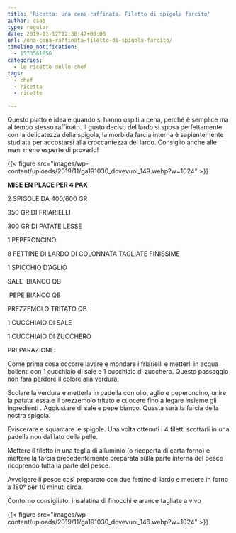 ```yaml
---
title: 'Ricetta: Una cena raffinata. Filetto di spigola farcito'
author: ciao
type: regular
date: 2019-11-12T12:30:47+00:00
url: /una-cena-raffinata-filetto-di-spigola-farcito/
timeline_notification:
  - 1573561850
categories:
  - le ricette dello chef
tags:
  - chef
  - ricetta
  - ricette

---
```

Questo piatto è ideale quando si hanno ospiti a cena, perché è semplice ma al tempo stesso raffinato. Il gusto deciso del lardo si sposa perfettamente con la delicatezza della spigola, la morbida farcia interna è sapientemente studiata per accostarsi alla croccantezza del lardo. Consiglio anche alle mani meno esperte di provarlo!


{{< figure src="images/wp-content/uploads/2019/11/ga191030_dovevuoi_149.webp?w=1024" >}}


**MISE EN PLACE PER 4 PAX**

2 SPIGOLE DA 400/600 GR

350 GR DI FRIARIELLI

300 GR DI PATATE LESSE

1 PEPERONCINO

8 FETTINE DI LARDO DI COLONNATA TAGLIATE FINISSIME

1 SPICCHIO D’AGLIO

SALE&nbsp; BIANCO QB

&nbsp;PEPE BIANCO QB

PREZZEMOLO TRITATO QB

1 CUCCHIAIO DI SALE

1 CUCCHIAIO DI ZUCCHERO 

PREPARAZIONE:

Come prima cosa occorre lavare e mondare i friarielli e metterli in acqua bollenti con 1 cucchiaio di sale e 1 cucchiaio di zucchero. Questo passaggio non farà perdere il colore alla verdura.

Scolare la verdura e metterla in padella con olio, aglio e peperoncino, unire la patata lessa e il prezzemolo tritato e cuocere fino a legare insieme gli ingredienti . Aggiustare di sale e pepe bianco. Questa sarà la farcia della nostra spigola.

Eviscerare e squamare le spigole. Una volta ottenuti i 4 filetti scottarli in una padella non dal lato della pelle.

Mettere il filetto in una teglia di alluminio (o ricoperta di carta forno) e mettere la farcia precedentemente preparata sulla parte interna del pesce ricoprendo tutta la parte del pesce.&nbsp;

Avvolgere il pesce così preparato con due fettine di lardo e mettere in forno a 180° per 10 minuti circa.

Contorno consigliato: insalatina di finocchi e arance tagliate a vivo


{{< figure src="images/wp-content/uploads/2019/11/ga191030_dovevuoi_146.webp?w=1024" >}}
